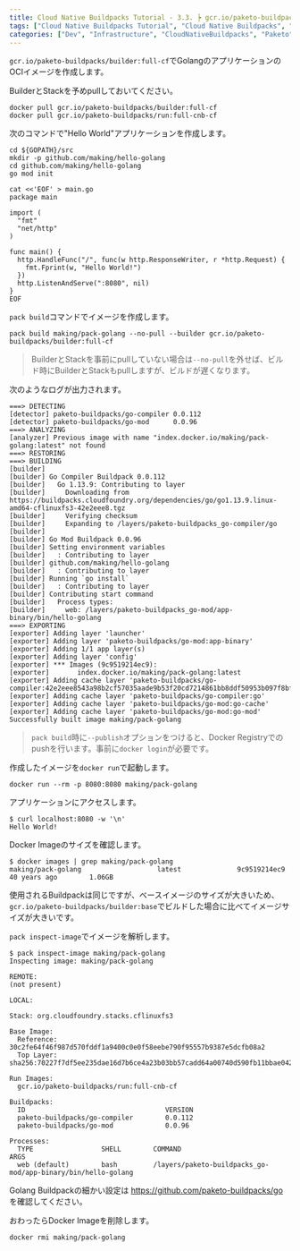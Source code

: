 ```yaml
---
title: Cloud Native Buildpacks Tutorial - 3.3. ┝ gcr.io/paketo-buildpacks/builder:full-cf BuilderでGolangアプリのOCIイメージを作成
tags: ["Cloud Native Buildpacks Tutorial", "Cloud Native Buildpacks", "Paketo", "Series"]
categories: ["Dev", "Infrastructure", "CloudNativeBuildpacks", "Paketo"]
---
```


`gcr.io/paketo-buildpacks/builder:full-cf`でGolangのアプリケーションのOCIイメージを作成します。

BuilderとStackを予めpullしておいてください。

```
docker pull gcr.io/paketo-buildpacks/builder:full-cf
docker pull gcr.io/paketo-buildpacks/run:full-cnb-cf
```

次のコマンドで"Hello World"アプリケーションを作成します。

```
cd ${GOPATH}/src
mkdir -p github.com/making/hello-golang
cd github.com/making/hello-golang
go mod init

cat <<'EOF' > main.go
package main

import (
  "fmt"
  "net/http"
)

func main() {
  http.HandleFunc("/", func(w http.ResponseWriter, r *http.Request) {
    fmt.Fprint(w, "Hello World!")
  })
  http.ListenAndServe(":8080", nil)
}
EOF
```

`pack build`コマンドでイメージを作成します。

```
pack build making/pack-golang --no-pull --builder gcr.io/paketo-buildpacks/builder:full-cf
```

> BuilderとStackを事前にpullしていない場合は`--no-pull`を外せば、ビルド時にBuilderとStackもpullしますが、ビルドが遅くなります。

次のようなログが出力されます。

```
===> DETECTING
[detector] paketo-buildpacks/go-compiler 0.0.112
[detector] paketo-buildpacks/go-mod      0.0.96
===> ANALYZING
[analyzer] Previous image with name "index.docker.io/making/pack-golang:latest" not found
===> RESTORING
===> BUILDING
[builder] 
[builder] Go Compiler Buildpack 0.0.112
[builder]   Go 1.13.9: Contributing to layer
[builder]     Downloading from https://buildpacks.cloudfoundry.org/dependencies/go/go1.13.9.linux-amd64-cflinuxfs3-42e2eee8.tgz
[builder]     Verifying checksum
[builder]     Expanding to /layers/paketo-buildpacks_go-compiler/go
[builder] 
[builder] Go Mod Buildpack 0.0.96
[builder] Setting environment variables
[builder]   : Contributing to layer
[builder] github.com/making/hello-golang
[builder]   : Contributing to layer
[builder] Running `go install`
[builder]   : Contributing to layer
[builder] Contributing start command
[builder]   Process types:
[builder]     web: /layers/paketo-buildpacks_go-mod/app-binary/bin/hello-golang
===> EXPORTING
[exporter] Adding layer 'launcher'
[exporter] Adding layer 'paketo-buildpacks/go-mod:app-binary'
[exporter] Adding 1/1 app layer(s)
[exporter] Adding layer 'config'
[exporter] *** Images (9c9519214ec9):
[exporter]       index.docker.io/making/pack-golang:latest
[exporter] Adding cache layer 'paketo-buildpacks/go-compiler:42e2eee8543a98b2cf57035aade9b53f20cd7214861bb8ddf50953b097f8bfc6'
[exporter] Adding cache layer 'paketo-buildpacks/go-compiler:go'
[exporter] Adding cache layer 'paketo-buildpacks/go-mod:go-cache'
[exporter] Adding cache layer 'paketo-buildpacks/go-mod:go-mod'
Successfully built image making/pack-golang
```

> `pack build`時に`--publish`オプションをつけると、Docker Registryでのpushを行います。事前に`docker login`が必要です。

作成したイメージを`docker run`で起動します。

```
docker run --rm -p 8080:8080 making/pack-golang
```

アプリケーションにアクセスします。

```
$ curl localhost:8080 -w '\n'
Hello World!
```

Docker Imageのサイズを確認します。

```
$ docker images | grep making/pack-golang
making/pack-golang                   latest              9c9519214ec9        40 years ago        1.06GB
```

使用されるBuildpackは同じですが、ベースイメージのサイズが大きいため、`gcr.io/paketo-buildpacks/builder:base`でビルドした場合に比べてイメージサイズが大きいです。

`pack inspect-image`でイメージを解析します。

```
$ pack inspect-image making/pack-golang
Inspecting image: making/pack-golang

REMOTE:
(not present)

LOCAL:

Stack: org.cloudfoundry.stacks.cflinuxfs3

Base Image:
  Reference: 30c2fe64f46f987d570fddf1a9400c0e0f58eebe790f95557b9387e5dcfb08a2
  Top Layer: sha256:70227f7df5ee235dae16d7b6ce4a23b03bb57cadd64a00740d590fb11bbae042

Run Images:
  gcr.io/paketo-buildpacks/run:full-cnb-cf

Buildpacks:
  ID                                   VERSION
  paketo-buildpacks/go-compiler        0.0.112
  paketo-buildpacks/go-mod             0.0.96

Processes:
  TYPE                 SHELL        COMMAND                                                             ARGS
  web (default)        bash         /layers/paketo-buildpacks_go-mod/app-binary/bin/hello-golang   
```

Golang Buildpackの細かい設定は
https://github.com/paketo-buildpacks/go
を確認してください。

おわったらDocker Imageを削除します。

```
docker rmi making/pack-golang
```